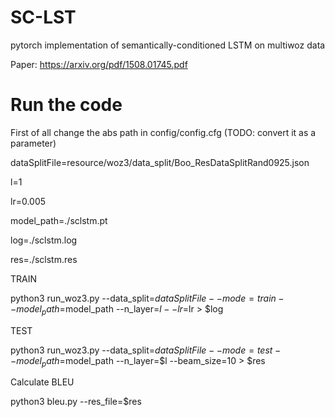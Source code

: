 # SC-LST
pytorch implementation of semantically-conditioned LSTM on multiwoz data

Paper: https://arxiv.org/pdf/1508.01745.pdf

# Run the code
First of all change the abs path in config/config.cfg (TODO: convert it as a parameter)

dataSplitFile=resource/woz3/data_split/Boo_ResDataSplitRand0925.json

l=1

lr=0.005

model_path=./sclstm.pt

log=./sclstm.log

res=./sclstm.res



TRAIN

python3 run_woz3.py --data_split=$dataSplitFile --mode=train --model_path=$model_path --n_layer=$l --lr=$lr > $log



TEST

python3 run_woz3.py --data_split=$dataSplitFile --mode=test --model_path=$model_path --n_layer=$l --beam_size=10 > $res


Calculate BLEU

python3 bleu.py --res_file=$res

